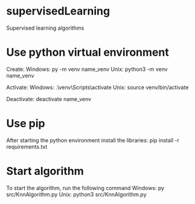 # supervisedLearning
Supervised learning algorithms

# Use python virtual environment
Create:
    Windows:
        py -m venv name_venv
    Unix:
        python3 -m venv name_venv

Activate:
    Windows:
        .\venv\Scripts\activate
    Unix:
        source venv/bin/activate

Deactivate:
    deactivate name_venv

# Use pip
After starting the python environment install the libraries:
pip install -r requirements.txt

# Start algorithm
To start the algorithm, run the following command
    Windows:
        py src/KnnAlgorithm.py
    Unix:
        python3 src/KnnAlgorithm.py